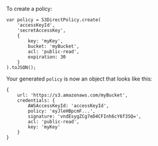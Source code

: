 To create a policy:

```
var policy = S3DirectPolicy.create(
    'accessKeyId',
    'secretAccessKey',
    {
        key: 'myKey',
        bucket: 'myBucket',
        acl: 'public-read',
        expiration: 30
    }
).toJSON();
```

Your generated `policy` is now an object that looks like this:

```
{
    url: 'https://s3.amazonaws.com/myBucket',
    credentials: {
        AWSAccessKeyId: 'accessKeyId',
        policy: 'eyJleHBpcmF...',
        signature: 'vndEsygZCg7eD4CFInh6cY6f3SQ=',
        acl: 'public-read',
        key: 'myKey'
    }
}
```
